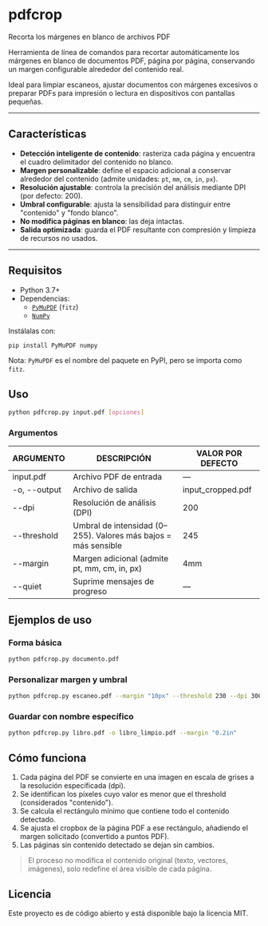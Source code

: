 # pdfcrop
Recorta los márgenes en blanco de archivos PDF

Herramienta de línea de comandos para recortar automáticamente los márgenes en blanco de documentos PDF, página por página, conservando un margen configurable alrededor del contenido real.

Ideal para limpiar escaneos, ajustar documentos con márgenes excesivos o preparar PDFs para impresión o lectura en dispositivos con pantallas pequeñas.

---

## Características

- **Detección inteligente de contenido**: rasteriza cada página y encuentra el cuadro delimitador del contenido no blanco.
- **Margen personalizable**: define el espacio adicional a conservar alrededor del contenido (admite unidades: `pt`, `mm`, `cm`, `in`, `px`).
- **Resolución ajustable**: controla la precisión del análisis mediante DPI (por defecto: 200).
- **Umbral configurable**: ajusta la sensibilidad para distinguir entre "contenido" y "fondo blanco".
- **No modifica páginas en blanco**: las deja intactas.
- **Salida optimizada**: guarda el PDF resultante con compresión y limpieza de recursos no usados.

---

## Requisitos

- Python 3.7+
- Dependencias:
  - [`PyMuPDF`](https://pymupdf.readthedocs.io/) (`fitz`)
  - [`NumPy`](https://numpy.org/)

Instálalas con:

```bash
pip install PyMuPDF numpy
```

 Nota: `PyMuPDF` es el nombre del paquete en PyPI, pero se importa como `fitz`.

## Uso

```bash
python pdfcrop.py input.pdf [opciones]
```

### Argumentos
| ARGUMENTO | DESCRIPCIÓN | VALOR POR DEFECTO |
| --- | --- | --- |
| input.pdf | Archivo PDF de entrada | — |
| -o, --output | Archivo de salida | input_cropped.pdf |
| --dpi | Resolución de análisis (DPI) | 200 |
| --threshold | Umbral de intensidad (0–255). Valores más bajos = más sensible | 245 |
| --margin | Margen adicional (admite pt, mm, cm, in, px) | 4mm |
| --quiet | Suprime mensajes de progreso | — |

## Ejemplos de uso

### Forma básica
```bash
python pdfcrop.py documento.pdf
```

### Personalizar margen y umbral
```bash
python pdfcrop.py escaneo.pdf --margin "10px" --threshold 230 --dpi 300
```

### Guardar con nombre específico
```bash
python pdfcrop.py libro.pdf -o libro_limpio.pdf --margin "0.2in"
```

## Cómo funciona
1. Cada página del PDF se convierte en una imagen en escala de grises a la resolución especificada (dpi).
2. Se identifican los píxeles cuyo valor es menor que el threshold (considerados "contenido").
3. Se calcula el rectángulo mínimo que contiene todo el contenido detectado.
4. Se ajusta el cropbox de la página PDF a ese rectángulo, añadiendo el margen solicitado (convertido a puntos PDF).
5. Las páginas sin contenido detectado se dejan sin cambios.

> El proceso no modifica el contenido original (texto, vectores, imágenes), solo redefine el área visible de cada página.

## Licencia
Este proyecto es de código abierto y está disponible bajo la licencia MIT.
